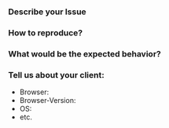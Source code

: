 ### Describe your Issue


### How to reproduce?


### What would be the expected behavior?


### Tell us about your client:
- Browser:
- Browser-Version:
- OS:
- etc.

